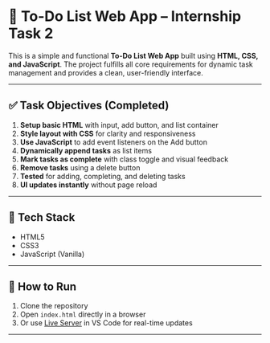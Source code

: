 # 📝 To-Do List Web App – Internship Task 2

This is a simple and functional **To-Do List Web App** built using **HTML, CSS, and JavaScript**. The project fulfills all core requirements for dynamic task management and provides a clean, user-friendly interface.

---

## ✅ Task Objectives (Completed)

1. **Setup basic HTML** with input, add button, and list container  
2. **Style layout with CSS** for clarity and responsiveness  
3. **Use JavaScript** to add event listeners on the Add button  
4. **Dynamically append tasks** as list items  
5. **Mark tasks as complete** with class toggle and visual feedback  
6. **Remove tasks** using a delete button  
7. **Tested** for adding, completing, and deleting tasks  
8. **UI updates instantly** without page reload

---

## 🔧 Tech Stack

- HTML5
- CSS3 
- JavaScript (Vanilla)

---


## 🚀 How to Run

1. Clone the repository  
2. Open `index.html` directly in a browser  
3. Or use [Live Server](https://marketplace.visualstudio.com/items?itemName=ritwickdey.LiveServer) in VS Code for real-time updates

---


